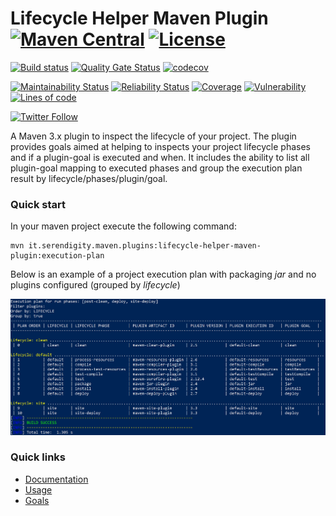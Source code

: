 # Lifecycle Helper Maven Plugin [![Maven Central](https://maven-badges.herokuapp.com/maven-central/it.serendigity.maven.plugins/lifecycle-helper-maven-plugin/badge.svg?style=flat)](https://maven-badges.herokuapp.com/maven-central/it.serendigity.maven.plugins/lifecycle-helper-maven-plugin) [![License](https://img.shields.io/badge/License-Apache%202.0-blue.svg)](https://opensource.org/licenses/Apache-2.0)

[![Build status](https://travis-ci.com/serendipity-projects/lifecycle-helper-maven-plugin.svg?branch=master)](https://travis-ci.com/serendipity-projects/lifecycle-helper-maven-plugin)
[![Quality Gate Status](https://sonarcloud.io/api/project_badges/measure?project=it.serendigity.maven.plugins%3Alifecycle-helper-maven-plugin&metric=alert_status)](https://sonarcloud.io/dashboard?id=it.serendigity.maven.plugins%3Alifecycle-helper-maven-plugin)
[![codecov](https://codecov.io/gh/serendipity-projects/lifecycle-helper-maven-plugin/branch/master/graph/badge.svg)](https://codecov.io/gh/serendipity-projects/lifecycle-helper-maven-plugin)

[![Maintainability Status](https://sonarcloud.io/api/project_badges/measure?project=it.serendigity.maven.plugins%3Alifecycle-helper-maven-plugin&metric=sqale_rating)](https://sonarcloud.io/component_measures?id=it.serendigity.maven.plugins%3Alifecycle-helper-maven-plugin&metric=sqale_rating)
[![Reliability Status](https://sonarcloud.io/api/project_badges/measure?project=it.serendigity.maven.plugins%3Alifecycle-helper-maven-plugin&metric=reliability_rating)](https://sonarcloud.io/component_measures?id=it.serendigity.maven.plugins%3Alifecycle-helper-maven-plugin&metric=reliability_rating)
[![Coverage ](https://sonarcloud.io/api/project_badges/measure?project=it.serendigity.maven.plugins%3Alifecycle-helper-maven-plugin&metric=coverage)](https://sonarcloud.io/component_measures?id=it.serendigity.maven.plugins%3Alifecycle-helper-maven-plugin&metric=coverage)
[![Vulnerability](https://sonarcloud.io/api/project_badges/measure?project=it.serendigity.maven.plugins%3Alifecycle-helper-maven-plugin&metric=vulnerabilities)](https://sonarcloud.io/component_measures?id=it.serendigity.maven.plugins%3Alifecycle-helper-maven-plugin&metric=vulnerabilities)
[![Lines of code](https://sonarcloud.io/api/project_badges/measure?project=it.serendigity.maven.plugins%3Alifecycle-helper-maven-plugin&metric=ncloc)](https://sonarcloud.io/component_measures?id=it.serendigity.maven.plugins%3Alifecycle-helper-maven-plugin&metric=ncloc)


[![Twitter Follow](https://img.shields.io/twitter/follow/SerendigityInfo.svg?style=social)](https://twitter.com/SerendigityInfo)


A Maven 3.x plugin to inspect the lifecycle of your project.
The plugin provides goals aimed at helping to inspects your project lifecycle phases and
if a plugin-goal is executed and when. It includes the ability to list all plugin-goal mapping to executed phases
and group the execution plan result by lifecycle/phases/plugin/goal.

### Quick start
In your maven project execute the following command:

```
mvn it.serendigity.maven.plugins:lifecycle-helper-maven-plugin:execution-plan
```

Below is an example of a project execution plan with packaging *jar* and no plugins configured (grouped by *lifecycle*)

![Example](images/example_1.jpg)

### Quick links
- [Documentation](https://serendipity-projects.github.io/lifecycle-helper-maven-plugin/)
- [Usage](https://serendipity-projects.github.io/lifecycle-helper-maven-plugin/usage.html)
- [Goals](https://serendipity-projects.github.io/lifecycle-helper-maven-plugin/plugin-info.html)

